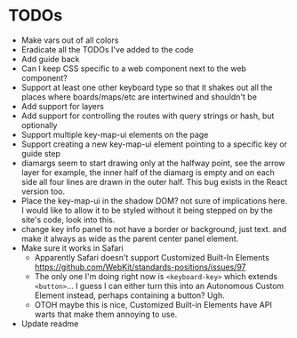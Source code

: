 # TODOs

* Make vars out of all colors
* Eradicate all the TODOs I've added to the code
* Add guide back
* Can I keep CSS specific to a web component next to the web component?
* Support at least one other keyboard type so that it shakes out all the places where boards/maps/etc are intertwined and shouldn't be
* Add support for layers
* Add support for controlling the routes with query strings or hash, but optionally
* Support multiple key-map-ui elements on the page
* Support creating a new key-map-ui element pointing to a specific key or guide step
* diamargs seem to start drawing only at the halfway point, see the arrow layer for example, the inner half of the diamarg is empty and on each side all four lines are drawn in the outer half. This bug exists in the React version too.
* Place the key-map-ui in the shadow DOM? not sure of implications here. I would like to allow it to be styled without it being stepped on by the site's code, look into this.
* change key info panel to not have a border or background, just text. and make it always as wide as the parent center panel element.
* Make sure it works in Safari
    * Apparently Safari doesn't support Customized Built-In Elements <https://github.com/WebKit/standards-positions/issues/97>
    * The only one I'm doing right now is `<keyboard-key>` which extends `<button>`... I guess I can either turn this into an  Autonomous Custom Element instead, perhaps containing a button? Ugh.
    * OTOH maybe this is nice, Customized Built-in Elements have API warts that make them annoying to use.
* Update readme
